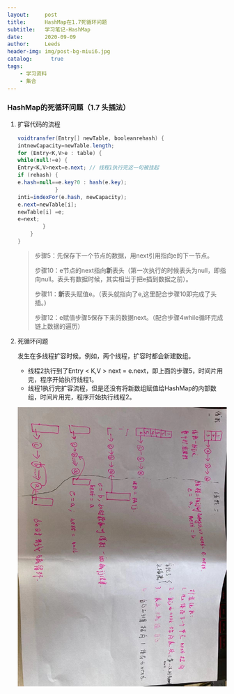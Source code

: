 ```yaml
---
layout:     post
title:      HashMap在1.7死循环问题
subtitle:   学习笔记-HashMap
date:       2020-09-09
author:     Leeds
header-img: img/post-bg-miui6.jpg
catalog: 	  true
tags:
    - 学习资料
    - 集合
---
```


### HashMap的死循环问题（1.7 头插法）

1. 扩容代码的流程

   ```java
   voidtransfer(Entry[] newTable, booleanrehash) {
   intnewCapacity=newTable.length;
   for (Entry<K,V>e : table) {
   while(null!=e) {
   Entry<K,V>next=e.next; // 线程1执⾏完这⼀句被挂起
   if (rehash) {
   e.hash=null==e.key?0 : hash(e.key);
               }
   inti=indexFor(e.hash, newCapacity);
   e.next=newTable[i];
   newTable[i] =e;
   e=next;
           }
       }
   }
   ```

   > 步骤5：先保存下一个节点的数据，用next引用指向e的下一节点。
   >
   > 步骤10：e节点的next指向**新**表头（第一次执行的时候表头为null，即指向null。表头有数据时候，其实相当于把e插到数据之前）。
   >
   > 步骤11：**新**表头赋值e。（表头就指向了e,这里配合步骤10即完成了头插。)
   >
   > 步骤12：e赋值步骤5保存下来的数据next。（配合步骤4while循环完成链上数据的遍历）

2. 死循环问题

   发生在多线程扩容时候。例如，两个线程，扩容时都会新建数组。

   - 线程2执行到了Entry < K,V > next = e.next，即上面的步骤5，时间片用完，程序开始执行线程1。
   - 线程1执行完扩容流程，但是还没有将新数组赋值给HashMap的内部数组，时间片用完，程序开始执行线程2。

   ![image-20210909105541700](../img-post/image-20210909105541700.png)

<!--参考链接：https://www.jianshu.com/p/1e9cf0ac07f4 -->


